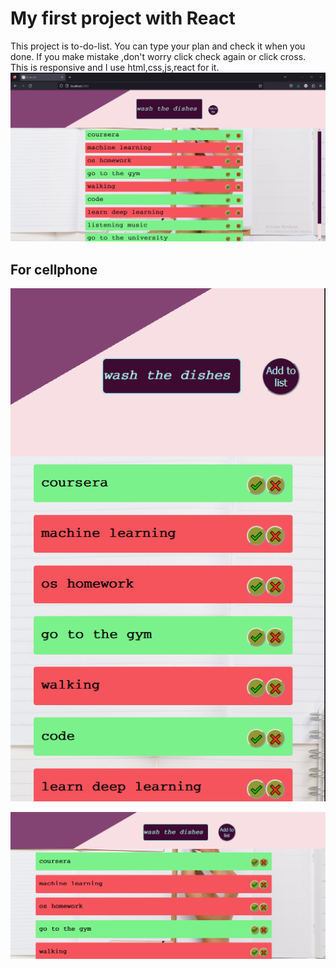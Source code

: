 # My first project with React

This project is to-do-list.
You can type your plan and check it when you done.
If you make mistake ,don't worry click check again or click cross.
This is responsive and I use html,css,js,react for it.
![PC](ice_screenshot_20230925-235209.png)


## For cellphone


![Po](ice_screenshot_20230925-235238.png)

![La](ice_screenshot_20230925-235251.png)

